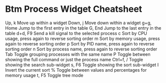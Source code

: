 # Btm Process Widget Cheatsheet

Up, k	Move up within a widget
Down, j	Move down within a widget
g+g, Home	Jump to the first entry in the table
G, End	Jump to the last entry in the table
d+d, F9	Send a kill signal to the selected process
c	Sort by CPU usage, press again to reverse sorting order
m	Sort by memory usage, press again to reverse sorting order
p	Sort by PID name, press again to reverse sorting order
n	Sort by process name, press again to reverse sorting order
Tab	Toggle grouping processes with the same name
P	Toggle between showing the full command or just the process name
Ctrl+f, /	Toggle showing the search sub-widget
s, F6	Toggle showing the sort sub-widget
I	Invert the current sort
%	Toggle between values and percentages for memory usage
t, F5	Toggle tree mode
